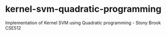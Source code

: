 # kernel-svm-quadratic-programming
Implementation of Kernel SVM using Quadratic programming - Stony Brook CSE512
